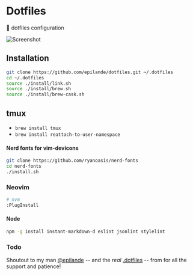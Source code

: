 # Dotfiles
:house_with_garden: dotfiles configuration

![Screenshot](http://i.imgur.com/Fv4Dqdf.png)

## Installation
``` bash
git clone https://github.com/epilande/dotfiles.git ~/.dotfiles
cd ~/.dotfiles
source ./install/link.sh
source ./install/brew.sh
source ./install/brew-cask.sh
```

## tmux
- `brew install tmux`
- `brew install reattach-to-user-namespace`

#### Nerd fonts for vim-devicons
``` bash
git clone https://github.com/ryanoasis/nerd-fonts
cd nerd-fonts
./install.sh
```

### Neovim
```bash
# nvm
:PlugInstall
```

#### Node
```bash
npm -g install instant-markdown-d eslint jsonlint stylelint
```

### Todo
Shoutout to my man [@epilande](https://github.com/epilande) -- and the *real*
[.dotfiles](https://github.com/epilande/dotfiles) -- from for all the support
and patience!

